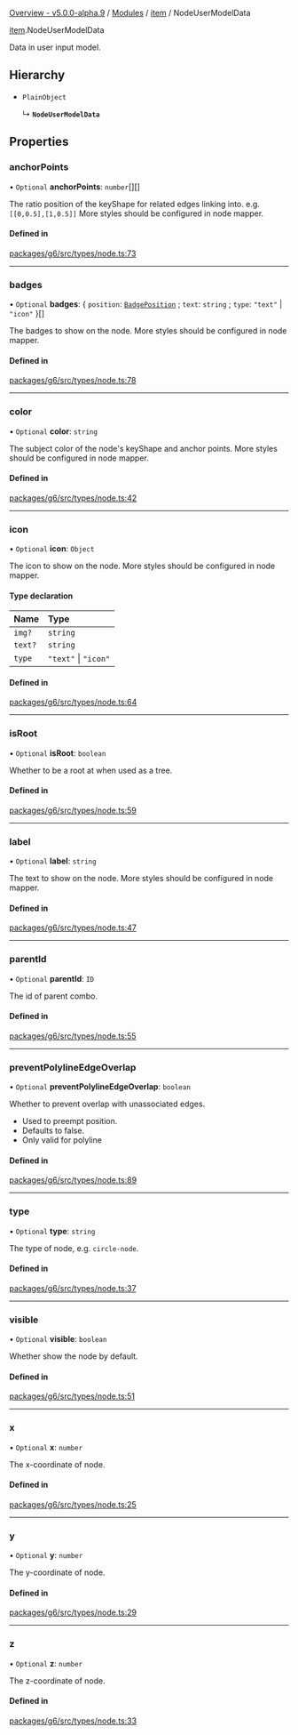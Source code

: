 [Overview - v5.0.0-alpha.9](../../README.md) / [Modules](../../modules.md) / [item](../../modules/item.md) / NodeUserModelData

[item](../../modules/item.md).NodeUserModelData

Data in user input model.

## Hierarchy

- `PlainObject`

  ↳ **`NodeUserModelData`**

## Properties

### anchorPoints

• `Optional` **anchorPoints**: `number`[][]

The ratio position of the keyShape for related edges linking into. e.g. `[[0,0.5],[1,0.5]]`
More styles should be configured in node mapper.

#### Defined in

[packages/g6/src/types/node.ts:73](https://github.com/antvis/G6/blob/4b803837a5/packages/g6/src/types/node.ts#L73)

___

### badges

• `Optional` **badges**: { `position`: [`BadgePosition`](../../enums/item/BadgePosition.md) ; `text`: `string` ; `type`: ``"text"`` \| ``"icon"``  }[]

The badges to show on the node.
More styles should be configured in node mapper.

#### Defined in

[packages/g6/src/types/node.ts:78](https://github.com/antvis/G6/blob/4b803837a5/packages/g6/src/types/node.ts#L78)

___

### color

• `Optional` **color**: `string`

The subject color of the node's keyShape and anchor points.
More styles should be configured in node mapper.

#### Defined in

[packages/g6/src/types/node.ts:42](https://github.com/antvis/G6/blob/4b803837a5/packages/g6/src/types/node.ts#L42)

___

### icon

• `Optional` **icon**: `Object`

The icon to show on the node.
More styles should be configured in node mapper.

#### Type declaration

| Name | Type |
| :------ | :------ |
| `img?` | `string` |
| `text?` | `string` |
| `type` | ``"text"`` \| ``"icon"`` |

#### Defined in

[packages/g6/src/types/node.ts:64](https://github.com/antvis/G6/blob/4b803837a5/packages/g6/src/types/node.ts#L64)

___

### isRoot

• `Optional` **isRoot**: `boolean`

Whether to be a root at when used as a tree.

#### Defined in

[packages/g6/src/types/node.ts:59](https://github.com/antvis/G6/blob/4b803837a5/packages/g6/src/types/node.ts#L59)

___

### label

• `Optional` **label**: `string`

The text to show on the node.
More styles should be configured in node mapper.

#### Defined in

[packages/g6/src/types/node.ts:47](https://github.com/antvis/G6/blob/4b803837a5/packages/g6/src/types/node.ts#L47)

___

### parentId

• `Optional` **parentId**: `ID`

The id of parent combo.

#### Defined in

[packages/g6/src/types/node.ts:55](https://github.com/antvis/G6/blob/4b803837a5/packages/g6/src/types/node.ts#L55)

___

### preventPolylineEdgeOverlap

• `Optional` **preventPolylineEdgeOverlap**: `boolean`

Whether to prevent overlap with unassociated edges. 
- Used to preempt position.
- Defaults to false.
- Only valid for polyline

#### Defined in

[packages/g6/src/types/node.ts:89](https://github.com/antvis/G6/blob/4b803837a5/packages/g6/src/types/node.ts#L89)

___

### type

• `Optional` **type**: `string`

The type of node, e.g. `circle-node`.

#### Defined in

[packages/g6/src/types/node.ts:37](https://github.com/antvis/G6/blob/4b803837a5/packages/g6/src/types/node.ts#L37)

___

### visible

• `Optional` **visible**: `boolean`

Whether show the node by default.

#### Defined in

[packages/g6/src/types/node.ts:51](https://github.com/antvis/G6/blob/4b803837a5/packages/g6/src/types/node.ts#L51)

___

### x

• `Optional` **x**: `number`

The x-coordinate of node.

#### Defined in

[packages/g6/src/types/node.ts:25](https://github.com/antvis/G6/blob/4b803837a5/packages/g6/src/types/node.ts#L25)

___

### y

• `Optional` **y**: `number`

The y-coordinate of node.

#### Defined in

[packages/g6/src/types/node.ts:29](https://github.com/antvis/G6/blob/4b803837a5/packages/g6/src/types/node.ts#L29)

___

### z

• `Optional` **z**: `number`

The z-coordinate of node.

#### Defined in

[packages/g6/src/types/node.ts:33](https://github.com/antvis/G6/blob/4b803837a5/packages/g6/src/types/node.ts#L33)
